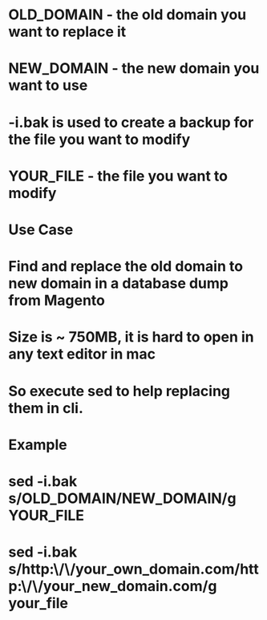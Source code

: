 # OLD_DOMAIN - the old domain you want to replace it
# NEW_DOMAIN - the new domain you want to use
# -i.bak is used to create a backup for the file you want to modify
# YOUR_FILE - the file you want to modify

# Use Case
# Find and replace the old domain to new domain in a database dump from Magento
# Size is ~ 750MB, it is hard to open in any text editor in mac
# So execute sed to help replacing them in cli.

# Example
# sed -i.bak s/OLD_DOMAIN/NEW_DOMAIN/g YOUR_FILE
# sed -i.bak s/http:\\/\\/your_own_domain.com/http:\\/\\/your_new_domain.com/g your_file
